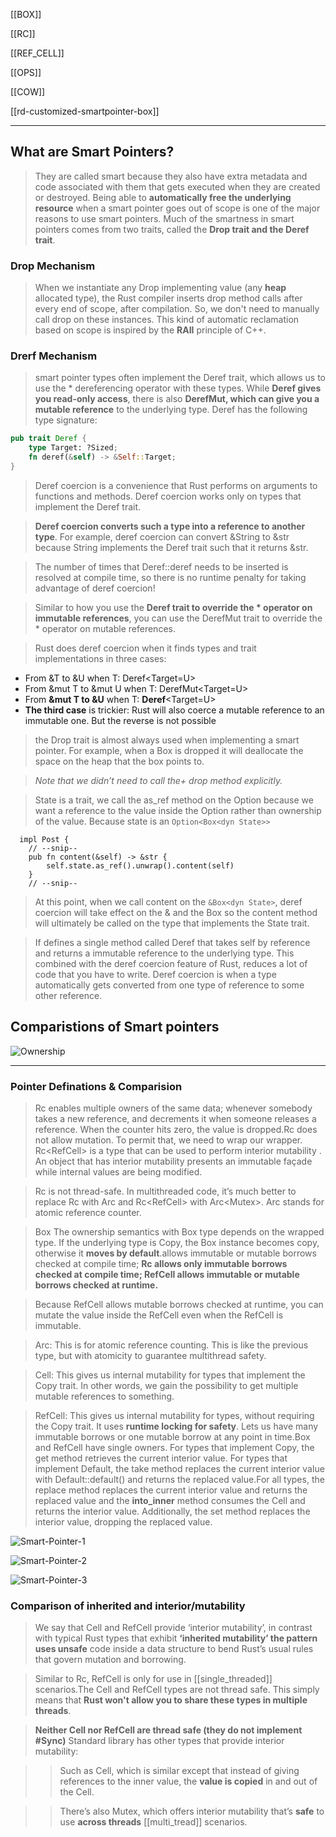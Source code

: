 [[BOX]]

[[RC]]

[[REF_CELL]]

[[OPS]]

[[COW]]

[[rd-customized-smartpointer-box]]

---

## What are Smart Pointers?

> They are called smart because they also have extra metadata and code associated with them that gets executed when they are created or destroyed. Being able to **automatically free the underlying resource** when a smart pointer goes out of scope is one of the major reasons to use smart pointers.
> Much of the smartness in smart pointers comes from two traits, called the **Drop trait and the Deref trait**.


### Drop Mechanism
> When we instantiate any Drop implementing value (any **heap** allocated type), the Rust compiler inserts drop method calls after every end of scope, after compilation. So, we don't need to manually call drop on these instances. This kind of automatic reclamation based on scope is inspired by the **RAII** principle of C++.

### Drerf Mechanism
> smart pointer types often implement the Deref trait, which allows us to use the * dereferencing operator with these types. While **Deref gives you read-only access**, there is also **DerefMut, which can give you a mutable reference** to the underlying type. Deref has the following type signature:

```rust
pub trait Deref {
    type Target: ?Sized;
    fn deref(&self) -> &Self::Target;
}
```

> Deref coercion is a convenience that Rust performs on arguments to functions and methods. Deref coercion works only on types that implement the Deref trait. 

> **Deref coercion converts such a type into a reference to another type**. For example, deref coercion can convert &String to &str because String implements the Deref trait such that it returns &str. 

> The number of times that Deref::deref needs to be inserted is resolved at compile time, so there is no runtime penalty for taking advantage of deref coercion!

> Similar to how you use the **Deref trait to override the * operator on immutable references**, you can use the DerefMut trait to override the * operator on mutable references.

> Rust does deref coercion when it finds types and trait implementations in three cases:


- From &T to &U when T: Deref<Target=U>
- From &mut T to &mut U when T: DerefMut<Target=U>
- From **&mut T to &U** when T: **Deref**<Target=U>
- **The third case** is trickier: Rust will also coerce a mutable reference to an immutable one. But the reverse is not possible

> the Drop trait is almost always used when implementing a smart pointer. For example, when a Box<T> is dropped it will deallocate the space on the heap that the box points to.

> *Note that we didn’t need to call the+ drop method explicitly.*

> State is a trait, we call the as_ref method on the Option because we want a reference to the value inside the Option rather than ownership of the value. 
> Because state is an `Option<Box<dyn State>>`

```rust,no_run,compile_fail  
  impl Post {
    // --snip--
    pub fn content(&self) -> &str {
        self.state.as_ref().unwrap().content(self)
    }
    // --snip--
```
> At this point, when we call content on the `&Box<dyn State>`, deref coercion will take effect on the & and the Box so the content method will ultimately be called on the type that implements the State trait.

> If defines a single method called Deref that takes self by reference and returns a immutable reference to the underlying type. This combined with the deref coercion feature of Rust, reduces a lot of code that you have to write. Deref coercion is when a type automatically gets converted from one type of reference to some other reference.

## Comparistions of Smart pointers 

![Ownership](../../rust/assets/images/Ownership.jpg)


---

### Pointer Definations & Comparision

> Rc<T> enables multiple owners of the same data; whenever somebody takes a new reference, and decrements it when someone releases a reference. When the counter hits zero, the value is dropped.Rc<T> does not allow mutation. To permit that, we need to wrap our wrapper. Rc<RefCell<T>> is a type that can be used to perform interior mutability . An object that has interior mutability presents an immutable façade while internal values are being modified.

> Rc<T> is not thread-safe. In multithreaded code, it’s much better to replace Rc<T> with Arc<T> and Rc<RefCell<T>> with Arc<Mutex<T>>. Arc stands for atomic reference counter.

> Box<T> The ownership semantics with Box type depends on the wrapped type. If the underlying type is Copy, the Box instance becomes copy, otherwise it **moves by default**.allows immutable or mutable borrows checked at compile time; **Rc<T> allows only immutable borrows checked at compile time; RefCell<T> allows immutable or mutable borrows checked at runtime.**

> Because RefCell<T> allows mutable borrows checked at runtime, you can mutate the value inside the RefCell<T> even when the RefCell<T> is immutable.

> Arc<T>: This is for atomic reference counting. This is like the previous type, but with atomicity to guarantee multithread safety.

> Cell<T>: This gives us internal mutability for types that implement the Copy trait. In other words, we gain the possibility to get multiple mutable references to something.

> RefCell<T>: This gives us internal mutability for types, without requiring the Copy trait. It uses **runtime locking for safety**. Lets us have many immutable borrows or one mutable borrow at any point in time.Box<T> and RefCell<T> have single owners. For types that implement Copy, the get method retrieves the current interior value. For types that implement Default, the take method replaces the current interior value with Default::default() and returns the replaced value.For all types, the replace method replaces the current interior value and returns the replaced value and the **into_inner** method consumes the Cell<T> and returns the interior value. Additionally, the set method replaces the interior value, dropping the replaced value.

![Smart-Pointer-1](../../rust/assets/images/smart-pointer-1.JPG)

![Smart-Pointer-2](../../rust/assets/images/smart-pointer-2.JPG)

![Smart-Pointer-3](../../rust/assets/images/smart-pointer-3.JPG)



### Comparison of inherited and interior/mutability

> We say that Cell<T> and RefCell<T> provide ‘interior mutability’, in contrast with typical Rust types that exhibit **‘inherited mutability’ the pattern uses unsafe** code inside a data structure to bend Rust’s usual rules that govern mutation and borrowing.

> Similar to Rc<T>, RefCell<T> is only for use in [[single_threaded]] scenarios.The Cell and RefCell types are not thread safe. This simply means that **Rust won't allow you to share these types in multiple threads**.

> **Neither Cell<T> nor RefCell<T> are thread safe (they do not implement #Sync)**
> Standard library has other types that provide interior mutability:

>> Such as Cell<T>, which is similar except that instead of giving references to the inner value, the **value is copied** in and out of the Cell<T>.

>> There’s also Mutex<T>, which offers interior mutability that’s **safe** to use **across threads** [[multi_tread]] scenarios.
